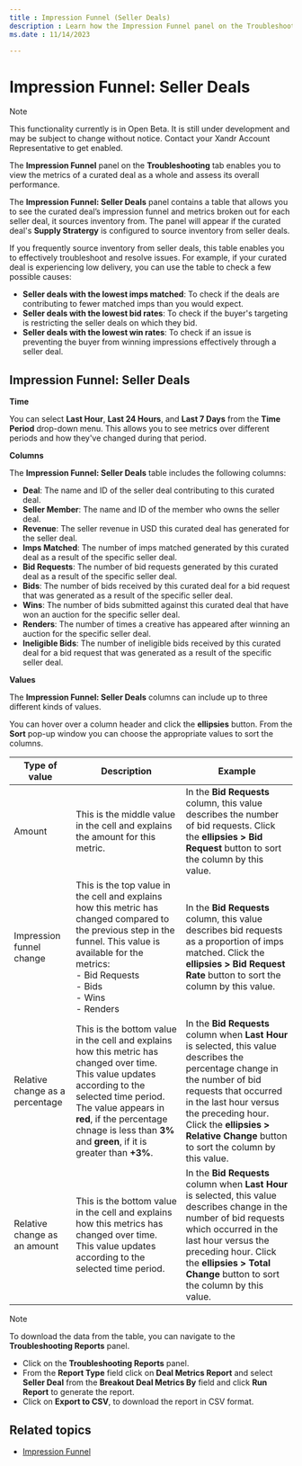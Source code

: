 ```yaml
---
title : Impression Funnel (Seller Deals)
description : Learn how the Impression Funnel panel on the Troubleshooting tab enables you to view the metrics of a curated deal as a whole and assess its overall performance.
ms.date : 11/14/2023

---
```



# Impression Funnel: Seller Deals 

> [!NOTE]
> This functionality currently is in Open Beta. It is still under development and may be subject to change without notice. Contact your Xandr Account Representative to get enabled.

The **Impression Funnel** panel on the **Troubleshooting** tab enables you to view the metrics of a curated deal as a whole and assess its overall
performance.

The **Impression Funnel: Seller Deals** panel contains a table that allows you to see the curated deal’s impression funnel and metrics broken out for each seller deal, it sources inventory from. The panel will appear if the curated deal's **Supply Stratergy** is configured to source inventory from seller deals.

If you frequently source inventory from seller deals, this table enables
you to effectively troubleshoot and resolve issues. For example, if your
curated deal is experiencing low delivery, you can use the table to
check a few possible causes:

- **Seller deals with the lowest imps matched**: To check if the deals
  are contributing to fewer matched imps than you would expect.
- **Seller deals with the lowest bid rates**: To check if the buyer's
  targeting is restricting the seller deals on which they bid.
- **Seller deals with the lowest win rates**: To check if an issue is
  preventing the buyer from winning impressions effectively through a
  seller deal.

## Impression Funnel: Seller Deals

**Time**

You can select **Last Hour**, **Last 24 Hours**, and **Last 7 Days** from the **Time Period** drop-down menu. This allows you to see metrics over different periods and how they've changed during that period.

**Columns**

The **Impression Funnel: Seller Deals** table includes the following columns:

- **Deal**: The name and ID of the seller deal contributing to this
  curated deal.
- **Seller Member**: The name and ID of the member who owns the seller
  deal.
- **Revenue**: The seller revenue in USD this curated deal has generated
  for the seller deal.
- **Imps Matched**: The number of imps matched generated by this curated
  deal as a result of the specific seller deal.
- **Bid Requests**: The number of bid requests generated by this curated
  deal as a result of the specific seller deal.
- **Bids**: The number of bids received by this curated deal for a bid
  request that was generated as a result of the specific seller deal.
- **Wins**: The number of bids submitted against this curated deal that
  have won an auction for the specific seller deal.
- **Renders**: The number of times a creative has appeared after winning
  an auction for the specific seller deal.
- **Ineligible Bids**: The number of ineligible bids received by this
  curated deal for a bid request that was generated as a result of the
  specific seller deal.

**Values**

The **Impression Funnel: Seller Deals** columns can include up to three different kinds of values.

You can hover over a column header and click the **ellipsies** button. From the **Sort** pop-up window you can choose the appropriate values to sort the columns.

| Type of value                   | Description                                                                                                                                                                                                                                                 | Example                                                                                                                                                                                                                                                                  |
|---------------------------------|-------------------------------------------------------------------------------------------------------------------------------------------------------------------------------------------------------------------------------------------------------------|--------------------------------------------------------------------------------------------------------------------------------------------------------------------------------------------------------------------------------------------------------------------------|
| Amount                          | This is the middle value in the cell and explains the amount for this metric.                                                                                                                                                                               | In the **Bid Requests** column, this value describes the number of bid requests. Click the **ellipsies > Bid Request** button to sort the column by this value.                                                                                                                   |
| Impression funnel change        | This is the top value in the cell and explains how this metric has changed compared to the previous step in the funnel. This value is available for the metrics: <br>- Bid Requests <br>- Bids <br> - Wins <br> - Renders                                                             | In the **Bid Requests** column, this value describes bid requests as a proportion of imps matched. Click the **ellipsies > Bid Request Rate** button to sort the column by this value.                                                                                           |
| Relative change as a percentage | This is the bottom value in the cell and explains how this metric has changed over time. This value updates according to the selected time period. The value appears in **red**, if the percentage chnage is less than **3%** and **green**, if it is greater than **+3%**. | In the **Bid Requests** column when **Last Hour** is selected, this value describes the percentage change in the number of bid requests that occurred in the last hour versus the preceding hour. Click the **ellipsies > Relative Change** button to sort the column by this value. |
| Relative change as an amount    | This is the bottom value in the cell and explains how this metrics has changed over time. This value updates according to the selected time period.                                                                                                         | In the **Bid Requests** column when **Last Hour** is selected, this value describes change in the number of bid requests which occurred in the last hour versus the preceding hour. Click the **ellipsies > Total Change** button to sort the column by this value.                   |

> [!NOTE]
> To download the data from the table, you can navigate to the **Troubleshooting Reports** panel.
>
> - Click on the **Troubleshooting Reports** panel.
> - From the **Report Type** field click on **Deal Metrics Report** and select **Seller Deal** from the **Breakout Deal Metrics By** field and click **Run Report** to generate the report.
> - Click on **Export to CSV**, to download the report in CSV format.

## Related topics

- [Impression Funnel](curate-impression-funnel.md)
